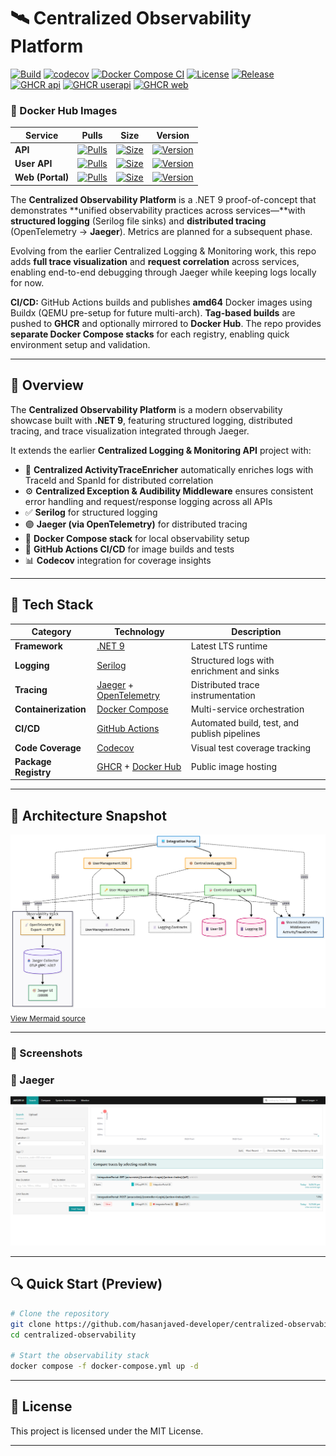 # 🛰️ Centralized Observability Platform

[![Build](https://github.com/hasanjaved-developer/CentralizedObservability/actions/workflows/dotnet-tests.yml/badge.svg?branch=v1.0.3)](https://github.com/hasanjaved-developer/CentralizedLoggingMonitoring/actions/workflows/dotnet-tests.yml)
[![codecov](https://codecov.io/gh/hasanjaved-developer/CentralizedObservability/branch/master/graph/badge.svg)](https://codecov.io/gh/hasanjaved-developer/CentralizedObservability)
[![Docker Compose CI](https://github.com/hasanjaved-developer/CentralizedObservability/actions/workflows/docker-compose-ci.yml/badge.svg)](https://github.com/hasanjaved-developer/CentralizedObservability/actions/workflows/docker-compose-ci.yml)
[![License](https://img.shields.io/github/license/hasanjaved-developer/CentralizedObservability)](LICENSE.txt)
[![Release](https://img.shields.io/github/v/tag/hasanjaved-developer/CentralizedObservability?label=release&sort=semver)](https://github.com/hasanjaved-developer/CentralizedObservability/tags)
[![GHCR api](https://img.shields.io/badge/ghcr.io-centralized--logging%2Fapi-blue?logo=github)](https://ghcr.io/hasanjaved-developer/centralized-observability/api)
[![GHCR userapi](https://img.shields.io/badge/ghcr.io-centralized--logging%2Fuserapi-blue?logo=github)](https://ghcr.io/hasanjaved-developer/centralized-observability/userapi)
[![GHCR web](https://img.shields.io/badge/ghcr.io-centralized--logging%2Fweb-blue?logo=github)](https://ghcr.io/hasanjaved-developer/centralized-observability/web)

### 🐳 Docker Hub Images

| Service | Pulls | Size | Version |
|----------|-------|------|----------|
| **API** | [![Pulls](https://img.shields.io/docker/pulls/hasanjaveddeveloper/centralized-observability-api)](https://hub.docker.com/r/hasanjaveddeveloper/centralized-observability-api) | [![Size](https://img.shields.io/docker/image-size/hasanjaveddeveloper/centralized-observability-api/v1.0.3)](https://hub.docker.com/r/hasanjaveddeveloper/centralized-observability-api/tags) | [![Version](https://img.shields.io/docker/v/hasanjaveddeveloper/centralized-observability-api?sort=semver)](https://hub.docker.com/r/hasanjaveddeveloper/centralized-observability-api/tags) |
| **User API** | [![Pulls](https://img.shields.io/docker/pulls/hasanjaveddeveloper/centralized-observability-userapi)](https://hub.docker.com/r/hasanjaveddeveloper/centralized-observability-userapi) | [![Size](https://img.shields.io/docker/image-size/hasanjaveddeveloper/centralized-observability-userapi/v1.0.3)](https://hub.docker.com/r/hasanjaveddeveloper/centralized-observability-userapi/tags) | [![Version](https://img.shields.io/docker/v/hasanjaveddeveloper/centralized-observability-userapi?sort=semver)](https://hub.docker.com/r/hasanjaveddeveloper/centralized-observability-userapi/tags) |
| **Web (Portal)** | [![Pulls](https://img.shields.io/docker/pulls/hasanjaveddeveloper/centralized-observability-web)](https://hub.docker.com/r/hasanjaveddeveloper/centralized-observability-web) | [![Size](https://img.shields.io/docker/image-size/hasanjaveddeveloper/centralized-observability-web/v1.0.3)](https://hub.docker.com/r/hasanjaveddeveloper/centralized-observability-web/tags) | [![Version](https://img.shields.io/docker/v/hasanjaveddeveloper/centralized-observability-web?sort=semver)](https://hub.docker.com/r/hasanjaveddeveloper/centralized-observability-web/tags) |

The **Centralized Observability Platform** is a .NET 9 proof-of-concept that demonstrates **unified observability practices across services—**with **structured logging** (Serilog file sinks) and **distributed tracing** (OpenTelemetry → **Jaeger**). Metrics are planned for a subsequent phase.

Evolving from the earlier Centralized Logging & Monitoring work, this repo adds **full trace visualization** and **request correlation** across services, enabling end-to-end debugging through Jaeger while keeping logs locally for now.

**CI/CD:** GitHub Actions builds and publishes **amd64** Docker images using Buildx (QEMU pre-setup for future multi-arch). **Tag-based builds** are pushed to **GHCR** and optionally mirrored to **Docker Hub**. The repo provides **separate Docker Compose stacks** for each registry, enabling quick environment setup and validation.

---

## 🧭 Overview

The **Centralized Observability Platform** is a modern observability showcase built with **.NET 9**, featuring structured logging, distributed tracing, and trace visualization integrated through Jaeger.

It extends the earlier **Centralized Logging & Monitoring API** project with:

- 🧠 **Centralized ActivityTraceEnricher** automatically enriches logs with TraceId and SpanId for distributed correlation
- ⚙️ **Centralized Exception & Audibility Middleware** ensures consistent error handling and request/response logging across all APIs
- ✅ **Serilog** for structured logging  
- 🟣 **Jaeger (via OpenTelemetry)** for distributed tracing  
- 🧩 **Docker Compose stack** for local observability setup  
- 🚀 **GitHub Actions CI/CD** for image builds and tests  
- 📊 **Codecov** integration for coverage insights  

---

## 🧱 Tech Stack

| Category | Technology | Description |
|-----------|-------------|-------------|
| **Framework** | [.NET 9](https://dotnet.microsoft.com/) | Latest LTS runtime |
| **Logging** | [Serilog](https://serilog.net/) | Structured logs with enrichment and sinks |
| **Tracing** | [Jaeger](https://www.jaegertracing.io/) + [OpenTelemetry](https://opentelemetry.io/) | Distributed trace instrumentation |
| **Containerization** | [Docker Compose](https://docs.docker.com/compose/) | Multi-service orchestration |
| **CI/CD** | [GitHub Actions](https://github.com/features/actions) | Automated build, test, and publish pipelines |
| **Code Coverage** | [Codecov](https://about.codecov.io/) | Visual test coverage tracking |
| **Package Registry** | [GHCR](https://ghcr.io) + [Docker Hub](https://hub.docker.com/) | Public image hosting |

---

## 🧩 Architecture Snapshot

![Integration Portal Architecture](docs/integration_portal_architecture.png)  
<sub>[View Mermaid source](docs/integration_portal_architecture.mmd)</sub>

---

### 📸 Screenshots

### 🔑 Jaeger

![Jaeger](docs/screenshots/jaeger.png)

---

## 🔍 Quick Start (Preview)

```bash
# Clone the repository
git clone https://github.com/hasanjaved-developer/centralized-observability.git
cd centralized-observability

# Start the observability stack
docker compose -f docker-compose.yml up -d
```
---

## 📜 License

This project is licensed under the MIT License.

---

